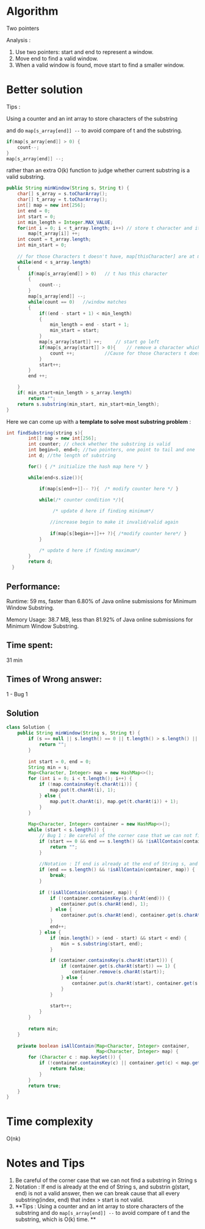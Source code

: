 # Algorithm

Two pointers



Analysis : 

1. Use two pointers: start and end to represent a window.
2. Move end to find a valid window.
3. When a valid window is found, move start to find a smaller window.

# Better solution

Tips : 

Using a counter and an int array to store characters of the substring 

and do ```map[s_array[end]] --``` to avoid compare of t and the substring. 

```java
if(map[s_array[end]] > 0) {
	count--;
}
map[s_array[end]] --;
```

rather than an extra O(k) function to judge whether current substring is a valid substring.  



```java
public String minWindow(String s, String t) {
    char[] s_array = s.toCharArray();
    char[] t_array = t.toCharArray();
    int[] map = new int[256];
    int end = 0;
    int start = 0;
    int min_length = Integer.MAX_VALUE;
    for(int i = 0; i < t_array.length; i++) // store t character and its count ----< means the lack number
        map[t_array[i]] ++;
    int count = t_array.length;
    int min_start = 0;
    
    // for those Characters t doesn't have, map[thisCharacter] are at most 0
    while(end < s_array.length)
    {
        if(map[s_array[end]] > 0)   // t has this character
        {
            count--;
        }
        map[s_array[end]] --;
        while(count == 0)   //window matches
        {
            if((end - start + 1) < min_length)
            {
                min_length = end - start + 1;
                min_start = start;
            }
            map[s_array[start]] ++;     // start go left
            if(map[s_array[start]] > 0){    // remove a character which t has
                count ++;           //Cause for those Characters t doesn't have, map[thisCharacter] are at most 0
            }
            start++;
        }
        end ++;

    }
    if( min_start+min_length > s_array.length)
        return "";
    return s.substring(min_start, min_start+min_length);
}
```

Here we can come up with a **template to solve most substring problem** : 

```java
int findSubstring(string s){
        int[] map = new int[256];
        int counter; // check whether the substring is valid
        int begin=0, end=0; //two pointers, one point to tail and one  head
        int d; //the length of substring

        for() { /* initialize the hash map here */ }

        while(end<s.size()){

            if(map[s[end++]]-- ?){  /* modify counter here */ }

            while(/* counter condition */){ 
                 
                 /* update d here if finding minimum*/

                //increase begin to make it invalid/valid again
                
                if(map[s[begin++]]++ ?){ /*modify counter here*/ }
            }  

            /* update d here if finding maximum*/
        }
        return d;
  }
```



## Performance:

Runtime: 59 ms, faster than 6.80% of Java online submissions for Minimum Window Substring.

Memory Usage: 38.7 MB, less than 81.92% of Java online submissions for Minimum Window Substring.

## Time spent:

31 min 

## Times of Wrong answer:

1 - Bug 1

## Solution

```java
class Solution {
    public String minWindow(String s, String t) {
        if (s == null || s.length() == 0 || t.length() > s.length() || t.length() == 0) {
            return "";
        }
        
        int start = 0, end = 0;
        String min = s;
        Map<Character, Integer> map = new HashMap<>();
        for (int i = 0; i < t.length(); i++) {
            if (!map.containsKey(t.charAt(i))) {
                map.put(t.charAt(i), 1);
            } else {
                map.put(t.charAt(i), map.get(t.charAt(i)) + 1);
            }
        }
        
        Map<Character, Integer> container = new HashMap<>();
        while (start < s.length()) {
            // Bug 1 : Be careful of the corner case that we can not find a substring in String s
            if (start == 0 && end == s.length() && !isAllContain(container, map)) {
                return "";
            } 
            
            //Notation : If end is already at the end of String s, and substrin g(start, end) is not a valid answer, then we can break cause that all every substring(index, end) that index > start is not valid.  
            if (end == s.length() && !isAllContain(container, map)) {
                break;
            }
            
            if (!isAllContain(container, map)) {
                if (!container.containsKey(s.charAt(end))) {
                    container.put(s.charAt(end), 1);
                } else {
                    container.put(s.charAt(end), container.get(s.charAt(end)) + 1);
                }
                end++;
            } else {
                if (min.length() > (end - start) && start < end) {
                    min = s.substring(start, end);
                }

                if (container.containsKey(s.charAt(start))) {
                    if (container.get(s.charAt(start)) == 1) {
                        container.remove(s.charAt(start));
                    } else {
                        container.put(s.charAt(start), container.get(s.charAt(start)) - 1);
                    }
                }
                
                start++;
            }
        }
      
        return min;
    }
    
    private boolean isAllContain(Map<Character, Integer> container,
                                 Map<Character, Integer> map) {
        for (Character c : map.keySet()) {
            if (!container.containsKey(c) || container.get(c) < map.get(c)) {
                return false;
            }
        }
        return true;
    }
}
```

# Time complexity

O(nk)

# Notes and Tips

1. Be careful of the corner case that we can not find a substring in String s
2. Notation : If end is already at the end of String s, and substrin g(start, end) is not a valid answer, then we can break cause that all every substring(index, end) that index > start is not valid.  
3. **Tips : Using a counter and an int array to store characters of the substring and do ```map[s_array[end]] --``` to avoid compare of t and the substring, which is O(k) time. **